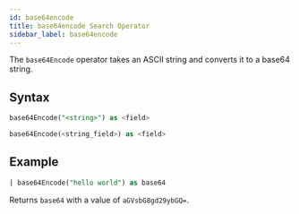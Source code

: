 ```yaml
---
id: base64encode
title: base64encode Search Operator
sidebar_label: base64encode
---
```



The `base64Encode` operator takes an ASCII string and converts it to a base64 string.

## Syntax

```sql
base64Encode("<string>") as <field>
```

```sql
base64Encode(<string_field>) as <field>
```

## Example

```sql
| base64Encode("hello world") as base64
```

Returns `base64` with a value of `aGVsbG8gd29ybGQ=`.
